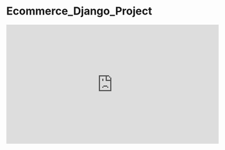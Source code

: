 # Ecommerce_Django_Project

<iframe width="560" height="315" src="https://www.youtube.com/embed/4ITlqyF_dGc" title="YouTube video player" frameborder="0" allow="accelerometer; autoplay; clipboard-write; encrypted-media; gyroscope; picture-in-picture; web-share" allowfullscreen></iframe>
